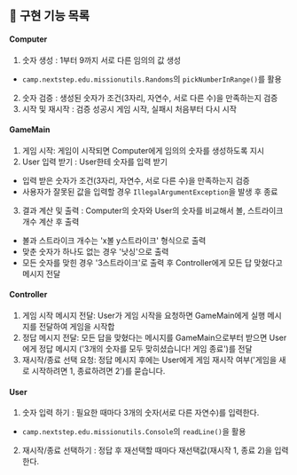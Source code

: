 ## 🚀 구현 기능 목록

#### Computer
1. 숫자 생성 : 1부터 9까지 서로 다른 임의의 값 생성
 - `camp.nextstep.edu.missionutils.Randoms`의 `pickNumberInRange()`를 활용
2. 숫자 검증 : 생성된 숫자가 조건(3자리, 자연수, 서로 다른 수)을 만족하는지 검증
3. 시작 및 재시작 : 검증 성공시 게임 시작, 실패시 처음부터 다시 시작

#### GameMain
1. 게임 시작: 게임이 시작되면 Computer에게 임의의 숫자를 생성하도록 지시
2. User 입력 받기 : User한테 숫자를 입력 받기
 - 입력 받은 숫자가 조건(3자리, 자연수, 서로 다른 수)을 만족하는지 검증
 - 사용자가 잘못된 값을 입력할 경우 `IllegalArgumentException`을 발생 후 종료
3. 결과 계산 및 출력 : Computer의 숫자와 User의 숫자를 비교해서 볼, 스트라이크 개수 계산 후 출력
 - 볼과 스트라이크 개수는 'x볼 y스트라이크' 형식으로 출력
 - 맞춘 숫자가 하나도 없는 경우 '낫싱'으로 출력
 - 모든 숫자를 맞힌 경우 '3스트라이크'로 출력 후 Controller에게 모든 답 맞혔다고 메시지 전달


#### Controller
1. 게임 시작 메시지 전달: User가 게임 시작을 요청하면 GameMain에게 실행 메시지를 전달하여 게임을 시작합
2. 정답 메시지 전달: 모든 답을 맞혔다는 메시지를 GameMain으로부터 받으면 User에게 정답 메시지
   ('3개의 숫자를 모두 맞히셨습니다! 게임 종료')를 전달
3. 재시작/종료 선택 요청: 정답 메시지 후에는 User에게 게임 재시작 여부('게임을 새로 시작하려면 1, 종료하려면 2')를 묻습니다.

#### User
1. 숫자 입력 하기 : 필요한 때마다 3개의 숫자(서로 다른 자연수)를 입력한다.
 - `camp.nextstep.edu.missionutils.Console`의 `readLine()`을 활용
2. 재시작/종료 선택하기 : 정답 후 재선택할 때마다 재선택값(재시작 1, 종료 2)을 입력한다.